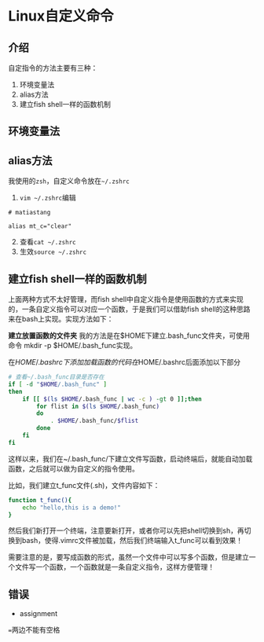 # Linux自定义命令


## 介绍

自定指令的方法主要有三种：
1. 环境变量法
2. alias方法
3. 建立fish shell一样的函数机制

## 环境变量法

## alias方法

我使用的`zsh`，自定义命令放在`~/.zshrc`
1. `vim ~/.zshrc`编辑
```
# matiastang

alias mt_c="clear"
```
2. 查看`cat ~/.zshrc`
3. 生效`source ~/.zshrc`

## 建立fish shell一样的函数机制

上面两种方式不太好管理，而fish shell中自定义指令是使用函数的方式来实现的，一条自定义指令可以对应一个函数，于是我们可以借助fish shell的这种思路来在bash上实现。实现方法如下：

**建立放置函数的文件夹**
我的方法是在$HOME下建立.bash_func文件夹，可使用命令 mkdir -p $HOME/.bash_func实现。

在$HOME/.bashrc下添加加载函数的代码
在$HOME/.bashrc后面添加以下部分
```sh
# 查看~/.bash_func目录是否存在
if [ -d "$HOME/.bash_func" ]
then
    if [[ $(ls $HOME/.bash_func | wc -c ) -gt 0 ]];then
        for flist in $(ls $HOME/.bash_func) 
        do
            . $HOME/.bash_func/$flist
        done
    fi
fi
```
这样以来，我们在~/.bash_func/下建立文件写函数，启动终端后，就能自动加载函数，之后就可以做为自定义的指令使用。

比如，我们建立t_func文件(.sh)，文件内容如下：
```sh
function t_func(){
    echo "hello,this is a demo!"
}
```
 
然后我们新打开一个终端，注意要新打开，或者你可以先把shell切换到sh，再切换到bash，使得.vimrc文件被加载，然后我们终端输入t_func可以看到效果！

需要注意的是，要写成函数的形式，虽然一个文件中可以写多个函数，但是建立一个文件写一个函数，一个函数就是一条自定义指令，这样方便管理！

## 错误

* assignment

`=`两边不能有空格